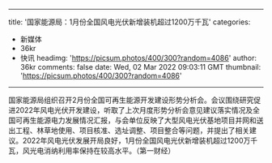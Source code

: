 
---
title: '国家能源局：1月份全国风电光伏新增装机超过1200万千瓦'
categories: 
 - 新媒体
 - 36kr
 - 快讯
headimg: 'https://picsum.photos/400/300?random=4086'
author: 36kr
comments: false
date: Wed, 02 Mar 2022 09:03:11 GMT
thumbnail: 'https://picsum.photos/400/300?random=4086'
---

<div>   
国家能源局组织召开2月份全国可再生能源开发建设形势分析会。会议围绕研究促进2022年风电光伏开发建设，听取了上次月度形势分析会意见建议落实情况及全国可再生能源电力发展情况汇报，与会单位反映了大型风电光伏基地项目并网和送出工程、林草地使用、项目核准、选址调整、项目整合等问题，并提出了相关建议。2022年风电光伏发展开局良好，1月份全国风电光伏新增装机超过1200万千瓦，风光电消纳利用率保持在较高水平。（第一财经）  
</div>
            